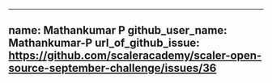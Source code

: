----
name: Mathankumar P
github_user_name: Mathankumar-P
url_of_github_issue: https://github.com/scaleracademy/scaler-open-source-september-challenge/issues/36
----
